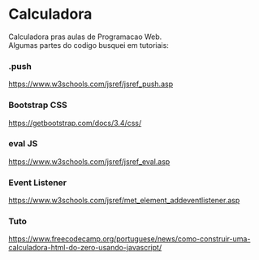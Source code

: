# Calculadora
  Calculadora pras aulas de Programacao Web. <br>
  Algumas partes do codigo busquei em tutoriais: 
  ### .push 
  https://www.w3schools.com/jsref/jsref_push.asp 
  
  ### Bootstrap CSS 
  https://getbootstrap.com/docs/3.4/css/ 
  ### eval JS 
  https://www.w3schools.com/jsref/jsref_eval.asp 
  ### Event Listener 
  https://www.w3schools.com/jsref/met_element_addeventlistener.asp 
  ### Tuto 
  https://www.freecodecamp.org/portuguese/news/como-construir-uma-calculadora-html-do-zero-usando-javascript/
